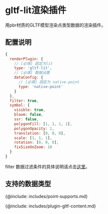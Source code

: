 # gltf-lit渲染插件

用pbr材质的GLTF模型渲染点类型数据的渲染插件。

## 配置说明
```js
{
  renderPlugin: {
    // [必填] 固定为lit
    type: 'gltf-lit',
    // [必填] 数据设置
    dataConfig: {
      // [必填] 固定为 native-point
      type: 'native-point'
    }
  },
  filter: true,
  symbol: {
    visible: true,
    bloom: false,
    ssr: false,
    polygonFill: [1, 1, 1, 1],
    polygonOpacity: 1,
    translation: [0, 0, 0],
    scale: [1, 1, 1],
    rotation: [0, 0, 0],
    fixSizeOnZoom: 10
  }
}
```

filter 数据过滤条件的具体说明请点击[这里](filter)。

## 支持的数据类型

{@include: includes/point-supports.md}

{@include: includes/plugin-gltf-content.md}